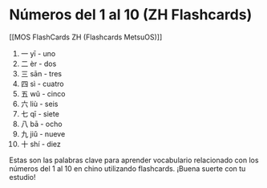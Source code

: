 # Números del 1 al 10 (ZH Flashcards)

[[MOS FlashCards ZH (Flashcards MetsuOS)]]

1. 一 yī - uno
2. 二 èr - dos
3. 三 sān - tres
4. 四 sì - cuatro
5. 五 wǔ - cinco
6. 六 liù - seis
7. 七 qī - siete
8. 八 bā - ocho
9. 九 jiǔ - nueve
10. 十 shí - diez

Estas son las palabras clave para aprender vocabulario relacionado con los números del 1 al 10 en chino utilizando flashcards. ¡Buena suerte con tu estudio!
